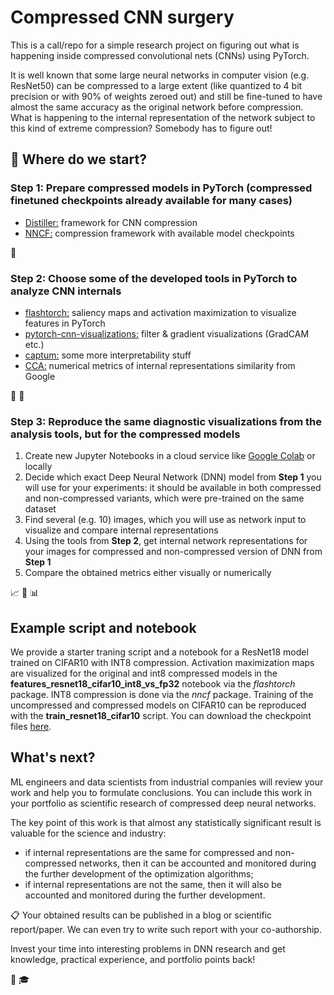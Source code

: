 # Compressed CNN surgery

This is a call/repo for a simple research project on figuring out what is happening inside compressed convolutional nets (CNNs) using PyTorch. 

It is well known that some large neural networks in computer vision (e.g. ResNet50) can be compressed to a large extent (like quantized to 4 bit precision or with 90% of weights zeroed out) and still be fine-tuned to have almost the same accuracy as the original network before compression. What is happening to the internal representation of the network subject to this kind of extreme compression? Somebody has to figure out!

## :memo: Where do we start?

### Step 1: Prepare compressed models in PyTorch (compressed finetuned checkpoints already available for many cases)

- [Distiller:](https://github.com/NervanaSystems/distiller) framework for CNN compression
- [NNCF:](https://github.com/openvinotoolkit/nncf_pytorch) compression framework with available model checkpoints

:rocket: 

### Step 2: Choose some of the developed tools in PyTorch to analyze CNN internals

- [flashtorch:](https://github.com/MisaOgura/flashtorch) saliency maps and activation maximization to visualize features in PyTorch
- [pytorch-cnn-visualizations:](https://github.com/utkuozbulak/pytorch-cnn-visualizations) filter & gradient visualizations (GradCAM etc.)
- [captum:](https://github.com/pytorch/captum) some more interpretability stuff
- [CCA:](https://github.com/google/svcca) numerical metrics of internal representations similarity from Google

:straight_ruler: :triangular_ruler:

### Step 3: Reproduce the same diagnostic visualizations from the analysis tools, but for the compressed models

1. Create new Jupyter Notebooks in a cloud service like [Google Colab](https://colab.research.google.com/notebooks/intro.ipynb) or locally
1. Decide which exact Deep Neural Network (DNN) model from **Step 1** you will use for your experiments: it should be available in both compressed and non-compressed variants, which were pre-trained on the same dataset
1. Find several (e.g. 10) images, which you will use as network input to visualize and compare internal representations
1. Using the tools from **Step 2**, get internal network representations for your images for compressed and non-compressed version of DNN from **Step 1**
1. Compare the obtained metrics either visually or numerically

:chart_with_upwards_trend: :microscope: :bar_chart:

## Example script and notebook

We provide a starter traning script and a notebook for a ResNet18 model trained on CIFAR10 with INT8 compression. Activation maximization maps are visualized for the original and int8 compressed models in the **features_resnet18_cifar10_int8_vs_fp32** notebook via the *flashtorch* package. INT8 compression is done via the *nncf* package. Training of the uncompressed and compressed models on CIFAR10 can be reproduced with the **train_resnet18_cifar10** script. You can download the checkpoint files [here](https://drive.google.com/drive/folders/1IAkkKgYsNhpFxsh7J469-P6ivwyI-bRF?usp=sharing).

## What's next?

ML engineers and data scientists from industrial companies will review your work and help you to formulate conclusions. You can include this work in your portfolio as scientific research of compressed deep neural networks.

The key point of this work is that almost any statistically significant result is valuable for the science and industry:
* if internal representations are the same for compressed and non-compressed networks, then it can be accounted and monitored during the further development of the optimization algorithms;
* if internal representations are not the same, then it will also be accounted and monitored during the further development.

:clipboard: Your obtained results can be published in a blog or scientific report/paper. We can even try to write such report with your co-authorship.

Invest your time into interesting problems in DNN research and get knowledge, practical experience, and portfolio points back!

:handshake: :mortar_board:
